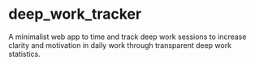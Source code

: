 # deep_work_tracker
A minimalist web app to time and track deep work sessions to increase clarity and motivation in daily work through transparent deep work statistics.
